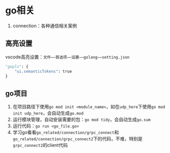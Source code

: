 # go相关

1. connection：各种通信相关案例


## 高亮设置
vscode高亮设置：`文件——首选项——设置——golang——setting.json`
```python
"gopls": {
    "ui.semanticTokens": true
}
```

## go项目
1. 在项目路径下使用`go mod init <module_name>`，如在`udp_here`下使用`go mod init udp_here`，会自动生成`go.mod`
2. 运行模块管理，自动安装需要的包：`go mod tidy`，会自动生成`go.sum`
3. 运行代码：`go run <go_file.go>`
4. 学习go看看`go_related/connection/grpc_connect`和`go_related/connection/grpc_connect2`下的代码，不难，特别是`grpc_connect2`的client代码